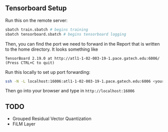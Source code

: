 ## Tensorboard Setup

Run this on the remote server:
```bash
sbatch train.sbatch # begins training
sbatch tensorboard.sbatch # begins tensorboard logging
```
Then, you can find the port we need to forward in the Report that is written to the home directory. It looks something like
```
TensorBoard 2.19.0 at http://atl1-1-02-003-19-1.pace.gatech.edu:6006/ (Press CTRL+C to quit)
```

Run this locally to set up port forwarding:
```bash
ssh -N -L localhost:16006:atl1-1-02-003-19-1.pace.gatech.edu:6006 <your-login>@login-ice.pace.gatech.edu 
```
Then go into your browser and type in `http://localhost:16006`

## TODO

- Grouped Residual Vector Quantization
- FiLM Layer
